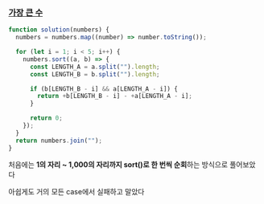 ### [가장 큰 수](https://programmers.co.kr/learn/courses/30/lessons/42746)

```js
function solution(numbers) {
  numbers = numbers.map((number) => number.toString());

  for (let i = 1; i < 5; i++) {
    numbers.sort((a, b) => {
      const LENGTH_A = a.split("").length;
      const LENGTH_B = b.split("").length;

      if (b[LENGTH_B - i] && a[LENGTH_A - i]) {
        return +b[LENGTH_B - i] - +a[LENGTH_A - i];
      }

      return 0;
    });
  }
  return numbers.join("");
}
```

처음에는 **1의 자리 ~ 1,000의 자리까지 sort()로 한 번씩 순회**하는 방식으로 풀어보았다

아쉽게도 거의 모든 case에서 실패하고 말았다

